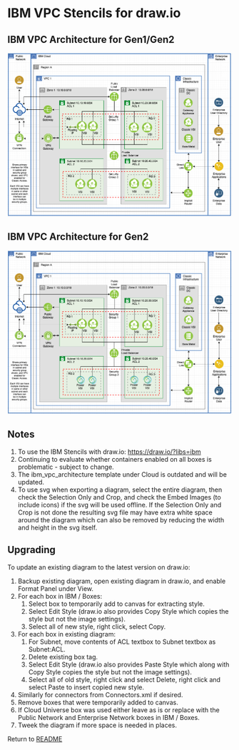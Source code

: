# IBM VPC Stencils for draw.io

## IBM VPC Architecture for Gen1/Gen2
![VPCArchitecture](/images/ibm_vpc_architecture_drawio.png)

## IBM VPC Architecture for Gen2
![VPCArchitecture](/images/ibm_vpc_architecture_gen2_drawio.png)

## Notes

1. To use the IBM Stencils with draw.io:  https://draw.io/?libs=ibm
2. Continuing to evaluate whether containers enabled on all boxes is problematic - subject to change.
3. The ibm_vpc_architecture template under Cloud is outdated and will be updated.
4. To use svg when exporting a diagram, select the entire diagram, then check the Selection Only and Crop, and check the Embed Images (to include icons) if the svg will be used offline.  If the Selection Only and Crop is not done the resulting svg file may have extra white space around the diagram which can also be removed by reducing the width and height in the svg itself.

## Upgrading

To update an existing diagram to the latest version on draw.io:
1. Backup existing diagram, open existing diagram in draw.io, and enable Format Panel under View.
2. For each box in IBM / Boxes:
    1. Select box to temporarily add to canvas for extracting style.
    2. Select Edit Style (draw.io also provides Copy Style which copies the style but not the image settings).
    3. Select all of new style, right click, select Copy.
3. For each box in existing diagram: 
    1. For Subnet, move contents of ACL textbox to Subnet textbox as Subnet:ACL.
    2. Delete existing box tag.
    3. Select Edit Style (draw.io also provides Paste Style which along with Copy Style copies the style but not the image settings).
    4. Select all of old style, right click and select Delete, right click and select Paste to insert copied new style.
4. Similarly for connectors from Connectors.xml if desired.
5. Remove boxes that were temporarily added to canvas.
6. If Cloud Universe box was used either leave as is or replace with the Public Network and Enterprise Network boxes in IBM / Boxes.
7. Tweek the diagram if more space is needed in places.

Return to [README](/README.md)
